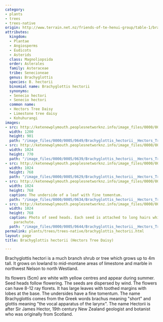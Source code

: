 ```yaml
---
category:
- plants
- trees
- trees-native
origin: http://www.terrain.net.nz/friends-of-te-henui-group/table-1/brachyglottis-hectorii-hectors-tree-daisy.html
attributes:
  kingdom:
  - Plantae
  - Angiosperms
  - Eudicots
  - Asterids
  class: Magnoliopsida
  order: Asterales
  family: Asteraceae
  tribe: Senecioneae
  genus: Brachyglottis
  species: B. hectorii
  binomial name: Brachyglottis hectorii
  synonyms:
  - Senecio hectori
  - Senecio hectori
  common name:
  - Hectors Tree Daisy
  - Limestone tree daisy
  - Kohuhurangi
images:
- src: http://ketenewplymouth.peoplesnetworknz.info/image_files/0000/0005/0649/Brachyglottis_hectorii__Hectors_Tree_Daisy_.JPG
  width: 1200
  height: 901
  path: "/image_files/0000/0005/0649/Brachyglottis_hectorii__Hectors_Tree_Daisy_.JPG"
- src: http://ketenewplymouth.peoplesnetworknz.info/image_files/0000/0005/0639/Brachyglottis_hectorii__Hectors_Tree_Daisy_-003.JPG
  width: 1024
  height: 770
  path: "/image_files/0000/0005/0639/Brachyglottis_hectorii__Hectors_Tree_Daisy_-003.JPG"
- src: http://ketenewplymouth.peoplesnetworknz.info/image_files/0000/0005/0629/Brachyglottis_hectorii__Hectors_Tree_Daisy_-001.JPG
  width: 1024
  height: 768
  path: "/image_files/0000/0005/0629/Brachyglottis_hectorii__Hectors_Tree_Daisy_-001.JPG"
- src: http://ketenewplymouth.peoplesnetworknz.info/image_files/0000/0005/0634/Brachyglottis_hectorii__Hectors_Tree_Daisy_-002.JPG
  width: 1024
  height: 768
  caption: The underside of a leaf with fine tomentum.
  path: "/image_files/0000/0005/0634/Brachyglottis_hectorii__Hectors_Tree_Daisy_-002.JPG"
- src: http://ketenewplymouth.peoplesnetworknz.info/image_files/0000/0005/0644/Brachyglottis_hectorii__Hectors_Tree_Daisy_-004.JPG
  width: 1024
  height: 768
  caption: Photo of seed heads. Each seed is attached to long hairs which act as a
    parachute.
  path: "/image_files/0000/0005/0644/Brachyglottis_hectorii__Hectors_Tree_Daisy_-004.JPG"
permalink: plants/trees/trees-native/brachyglottis_hectorii.html
layout: page
title: Brachyglottis hectorii (Hectors Tree Daisy)

---
```

Brachyglottis hectori is a much branch shrub or tree which grows up to 4m tall. It grows on lowland to mid-montane areas of limestone and marble in northwest Nelson to north Westland.

Its flowers (5cm) are white with yellow centres and appear during summer. Seed heads follow flowering. The seeds are dispersed by wind. The flowers can have 8-12 ray florets.
It has large leaves with toothed margins with lobes at the base. The undersides have a fine tomentum.
The name Brachyglottis comes from the Greek words brachus meaning "short" and glottis meaning "the vocal apparatus of the larynx". The name Hectorii is after Sir James Hector, 19th century New Zealand geologist and botanist who was originally from Scotland.
